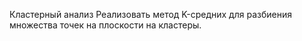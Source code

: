 Кластерный анализ
Реализовать метод K-средних для разбиения множества точек на плоскости на кластеры.